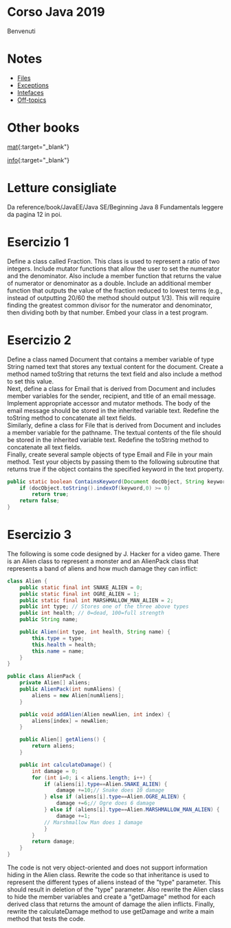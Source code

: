 # Corso Java 2019
Benvenuti

# Notes

 - [Files](pages/files)
 - [Exceptions](pages/exceptions)
 - [Intefaces](pages/interfaces)
 - [Off-topics](pages/offtopics)
 
# Other books
[mat](https://drive.google.com/drive/folders/0Bx2fZ0r5vhSSSDdvWkVjNG9YQjQ){:target="_blank"}

[info](https://drive.google.com/drive/folders/0B4b1SH9ZbeKnanl0Qk5zMk9WUEE){:target="_blank"}

# Letture consigliate
Da reference/book/JavaEE/Java SE/Beginning Java 8 Fundamentals leggere da pagina 12 in poi.

# Esercizio 1
Define a class called Fraction. This class is used to represent a ratio of two integers.
Include mutator functions that allow the user to set the numerator and the
denominator. Also include a member function that returns the value of numerator
or denominator as a double. Include an additional member function that
outputs the value of the fraction reduced to lowest terms (e.g., instead of outputting
20/60 the method should output 1/3). This will require finding the greatest
common divisor for the numerator and denominator, then dividing both by that
number. Embed your class in a test program.

# Esercizio 2
Define a class named Document that contains a member variable of type String named
text that stores any textual content for the document. Create a method named
toString that returns the text field and also include a method to set this value.  
Next, define a class for Email that is derived from Document and includes
member variables for the sender, recipient, and title of an email message.  
Implement appropriate accessor and mutator methods. The body of the email
message should be stored in the inherited variable text. Redefine the toString
method to concatenate all text fields.  
Similarly, define a class for File that is derived from Document and includes a
member variable for the pathname. The textual contents of the file should be
stored in the inherited variable text. Redefine the toString method to
concatenate all text fields.  
Finally, create several sample objects of type Email and File in your main
method. Test your objects by passing them to the following subroutine that
returns true if the object contains the specified keyword in the text property.

```java
public static boolean ContainsKeyword(Document docObject, String keyword) {
	if (docObject.toString().indexOf(keyword,0) >= 0)
		return true;
	return false;
}
```

# Esercizio 3
The following is some code designed by J. Hacker for a video game. There is an
Alien class to represent a monster and an AlienPack class that represents a band
of aliens and how much damage they can inflict:

```java
class Alien {
	public static final int SNAKE_ALIEN = 0;
	public static final int OGRE_ALIEN = 1;
	public static final int MARSHMALLOW_MAN_ALIEN = 2;
	public int type; // Stores one of the three above types
	public int health; // 0=dead, 100=full strength
	public String name;

	public Alien(int type, int health, String name) {
		this.type = type;
		this.health = health;
		this.name = name;
	}
}

public class AlienPack {
	private Alien[] aliens;
	public AlienPack(int numAliens) {
		aliens = new Alien[numAliens];
	}

	public void addAlien(Alien newAlien, int index) {
		aliens[index] = newAlien;
	}

	public Alien[] getAliens() {
		return aliens;
	}

	public int calculateDamage() {
		int damage = 0;
		for (int i=0; i < aliens.length; i++) {
			if (aliens[i].type==Alien.SNAKE_ALIEN) {
				damage +=10;// Snake does 10 damage
			} else if (aliens[i].type==Alien.OGRE_ALIEN) {
				damage +=6;// Ogre does 6 damage
			} else if (aliens[i].type==Alien.MARSHMALLOW_MAN_ALIEN) {
				damage +=1;
			// Marshmallow Man does 1 damage
			}
		}
		return damage;
	}
}
```

The code is not very object-oriented and does not support information hiding in
the Alien class. Rewrite the code so that inheritance is used to represent the
different types of aliens instead of the "type" parameter. This should result in
deletion of the "type" parameter. Also rewrite the Alien class to hide the member
variables and create a "getDamage" method for each derived class that returns
the amount of damage the alien inflicts. Finally, rewrite the calculateDamage
method to use getDamage and write a main method that tests the code.



